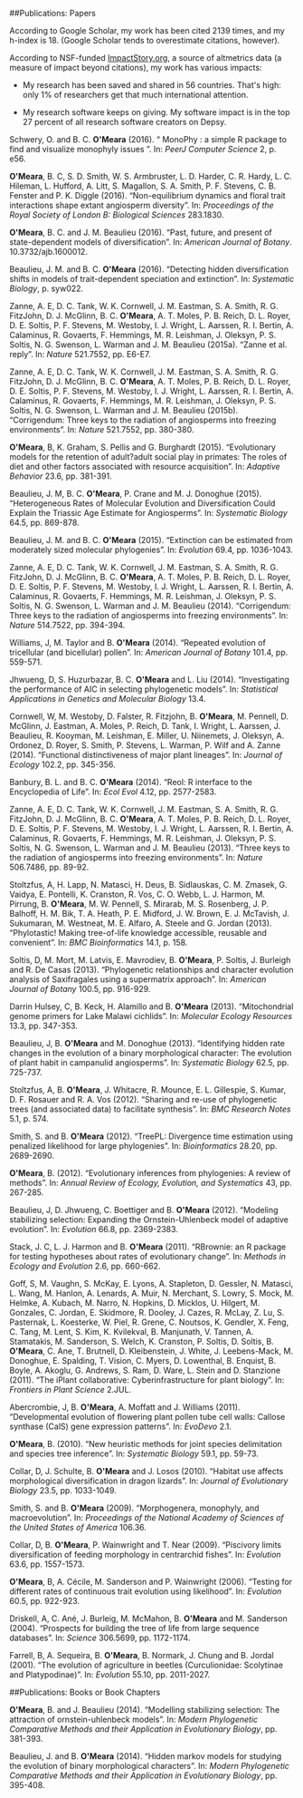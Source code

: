 

##Publications: Papers


According to Google Scholar, my work has been cited 2139 times, and my h-index is 18. (Google Scholar tends to overestimate citations, however).


According to NSF-funded [ImpactStory.org](https://impactstory.org/u/0000-0002-0337-5997), a source of altmetrics data (a measure of impact beyond citations), my work has various impacts:

* My research has been saved and shared in 56 countries. That's high: only 1% of researchers get that much international attention.

* My research software keeps on giving.  My software impact is in the top 27 percent of all research software creators on Depsy. 



Schwery, O. and B. C. **O'Meara** (2016). “ MonoPhy : a simple R package to
find and visualize monophyly issues ”. In: _PeerJ Computer Science_ 2,
p. e56.

**O'Meara**, B. C, S. D. Smith, W. S. Armbruster, L. D. Harder, C. R.
Hardy, L. C. Hileman, L. Hufford, A. Litt, S. Magallon, S. A. Smith, P.
F. Stevens, C. B. Fenster and P. K. Diggle (2016). “Non-equilibrium
dynamics and floral trait interactions shape extant angiosperm
diversity”. In: _Proceedings of the Royal Society of London B:
Biological Sciences_ 283.1830.

**O'Meara**, B. C. and J. M. Beaulieu (2016). “Past, future, and present of
state-dependent models of diversification”. In: _American Journal of
Botany_. 10.3732/ajb.1600012.

Beaulieu, J. M. and B. C. **O'Meara** (2016). “Detecting hidden
diversification shifts in models of trait-dependent speciation and
extinction”. In: _Systematic Biology_, p. syw022.

Zanne, A. E, D. C. Tank, W. K. Cornwell, J. M. Eastman, S. A. Smith, R.
G. FitzJohn, D. J. McGlinn, B. C. **O'Meara**, A. T. Moles, P. B. Reich, D.
L. Royer, D. E. Soltis, P. F. Stevens, M. Westoby, I. J. Wright, L.
Aarssen, R. I. Bertin, A. Calaminus, R. Govaerts, F. Hemmings, M. R.
Leishman, J. Oleksyn, P. S. Soltis, N. G. Swenson, L. Warman and J. M.
Beaulieu (2015a). “Zanne et al. reply”. In: _Nature_ 521.7552, pp.
E6-E7.

Zanne, A. E, D. C. Tank, W. K. Cornwell, J. M. Eastman, S. A. Smith, R.
G. FitzJohn, D. J. McGlinn, B. C. **O'Meara**, A. T. Moles, P. B. Reich, D.
L. Royer, D. E. Soltis, P. F. Stevens, M. Westoby, I. J. Wright, L.
Aarssen, R. I. Bertin, A. Calaminus, R. Govaerts, F. Hemmings, M. R.
Leishman, J. Oleksyn, P. S. Soltis, N. G. Swenson, L. Warman and J. M.
Beaulieu (2015b). “Corrigendum: Three keys to the radiation of
angiosperms into freezing environments”. In: _Nature_ 521.7552, pp.
380-380.

**O'Meara**, B, K. Graham, S. Pellis and G. Burghardt (2015). “Evolutionary
models for the retention of adult?adult social play in primates: The
roles of diet and other factors associated with resource acquisition”.
In: _Adaptive Behavior_ 23.6, pp. 381-391.

Beaulieu, J. M, B. C. **O'Meara**, P. Crane and M. J. Donoghue (2015).
“Heterogeneous Rates of Molecular Evolution and Diversification Could
Explain the Triassic Age Estimate for Angiosperms”. In: _Systematic
Biology_ 64.5, pp. 869-878.

Beaulieu, J. M. and B. C. **O'Meara** (2015). “Extinction can be estimated
from moderately sized molecular phylogenies”. In: _Evolution_ 69.4, pp.
1036-1043.

Zanne, A. E, D. C. Tank, W. K. Cornwell, J. M. Eastman, S. A. Smith, R.
G. FitzJohn, D. J. McGlinn, B. C. **O'Meara**, A. T. Moles, P. B. Reich, D.
L. Royer, D. E. Soltis, P. F. Stevens, M. Westoby, I. J. Wright, L.
Aarssen, R. I. Bertin, A. Calaminus, R. Govaerts, F. Hemmings, M. R.
Leishman, J. Oleksyn, P. S. Soltis, N. G. Swenson, L. Warman and J. M.
Beaulieu (2014). “Corrigendum: Three keys to the radiation of
angiosperms into freezing environments”. In: _Nature_ 514.7522, pp.
394-394.

Williams, J, M. Taylor and B. **O'Meara** (2014). “Repeated evolution of
tricellular (and bicellular) pollen”. In: _American Journal of Botany_
101.4, pp. 559-571.

Jhwueng, D, S. Huzurbazar, B. C. **O'Meara** and L. Liu (2014).
“Investigating the performance of AIC in selecting phylogenetic
models”. In: _Statistical Applications in Genetics and Molecular
Biology_ 13.4.

Cornwell, W, M. Westoby, D. Falster, R. Fitzjohn, B. **O'Meara**, M.
Pennell, D. McGlinn, J. Eastman, A. Moles, P. Reich, D. Tank, I.
Wright, L. Aarssen, J. Beaulieu, R. Kooyman, M. Leishman, E. Miller, U.
Niinemets, J. Oleksyn, A. Ordonez, D. Royer, S. Smith, P. Stevens, L.
Warman, P. Wilf and A. Zanne (2014). “Functional distinctiveness of
major plant lineages”. In: _Journal of Ecology_ 102.2, pp. 345-356.

Banbury, B. L. and B. C. **O'Meara** (2014). “Reol: R interface to the
Encyclopedia of Life”. In: _Ecol Evol_ 4.12, pp. 2577-2583.

Zanne, A. E, D. C. Tank, W. K. Cornwell, J. M. Eastman, S. A. Smith, R.
G. FitzJohn, D. J. McGlinn, B. C. **O'Meara**, A. T. Moles, P. B. Reich, D.
L. Royer, D. E. Soltis, P. F. Stevens, M. Westoby, I. J. Wright, L.
Aarssen, R. I. Bertin, A. Calaminus, R. Govaerts, F. Hemmings, M. R.
Leishman, J. Oleksyn, P. S. Soltis, N. G. Swenson, L. Warman and J. M.
Beaulieu (2013). “Three keys to the radiation of angiosperms into
freezing environments”. In: _Nature_ 506.7486, pp. 89-92.

Stoltzfus, A, H. Lapp, N. Matasci, H. Deus, B. Sidlauskas, C. M.
Zmasek, G. Vaidya, E. Pontelli, K. Cranston, R. Vos, C. O. Webb, L. J.
Harmon, M. Pirrung, B. **O'Meara**, M. W. Pennell, S. Mirarab, M. S.
Rosenberg, J. P. Balhoff, H. M. Bik, T. A. Heath, P. E. Midford, J. W.
Brown, E. J. McTavish, J. Sukumaran, M. Westneat, M. E. Alfaro, A.
Steele and G. Jordan (2013). “Phylotastic! Making tree-of-life
knowledge accessible, reusable and convenient”. In: _BMC
Bioinformatics_ 14.1, p. 158.

Soltis, D, M. Mort, M. Latvis, E. Mavrodiev, B. **O'Meara**, P. Soltis, J.
Burleigh and R. De Casas (2013). “Phylogenetic relationships and
character evolution analysis of Saxifragales using a supermatrix
approach”. In: _American Journal of Botany_ 100.5, pp. 916-929.

Darrin Hulsey, C, B. Keck, H. Alamillo and B. **O'Meara** (2013).
“Mitochondrial genome primers for Lake Malawi cichlids”. In: _Molecular
Ecology Resources_ 13.3, pp. 347-353.

Beaulieu, J, B. **O'Meara** and M. Donoghue (2013). “Identifying hidden
rate changes in the evolution of a binary morphological character: The
evolution of plant habit in campanulid angiosperms”. In: _Systematic
Biology_ 62.5, pp. 725-737.

Stoltzfus, A, B. **O'Meara**, J. Whitacre, R. Mounce, E. L. Gillespie, S.
Kumar, D. F. Rosauer and R. A. Vos (2012). “Sharing and re-use of
phylogenetic trees (and associated data) to facilitate synthesis”. In:
_BMC Research Notes_ 5.1, p. 574.

Smith, S. and B. **O'Meara** (2012). “TreePL: Divergence time estimation
using penalized likelihood for large phylogenies”. In: _Bioinformatics_
28.20, pp. 2689-2690.

**O'Meara**, B. (2012). “Evolutionary inferences from phylogenies: A review
of methods”. In: _Annual Review of Ecology, Evolution, and Systematics_
43, pp. 267-285.

Beaulieu, J, D. Jhwueng, C. Boettiger and B. **O'Meara** (2012). “Modeling
stabilizing selection: Expanding the Ornstein-Uhlenbeck model of
adaptive evolution”. In: _Evolution_ 66.8, pp. 2369-2383.

Stack, J. C, L. J. Harmon and B. **O'Meara** (2011). “RBrownie: an R
package for testing hypotheses about rates of evolutionary change”. In:
_Methods in Ecology and Evolution_ 2.6, pp. 660-662.

Goff, S, M. Vaughn, S. McKay, E. Lyons, A. Stapleton, D. Gessler, N.
Matasci, L. Wang, M. Hanlon, A. Lenards, A. Muir, N. Merchant, S.
Lowry, S. Mock, M. Helmke, A. Kubach, M. Narro, N. Hopkins, D. Micklos,
U. Hilgert, M. Gonzales, C. Jordan, E. Skidmore, R. Dooley, J. Cazes,
R. McLay, Z. Lu, S. Pasternak, L. Koesterke, W. Piel, R. Grene, C.
Noutsos, K. Gendler, X. Feng, C. Tang, M. Lent, S. Kim, K. Kvilekval,
B. Manjunath, V. Tannen, A. Stamatakis, M. Sanderson, S. Welch, K.
Cranston, P. Soltis, D. Soltis, B. **O'Meara**, C. Ane, T. Brutnell, D.
Kleibenstein, J. White, J. Leebens-Mack, M. Donoghue, E. Spalding, T.
Vision, C. Myers, D. Lowenthal, B. Enquist, B. Boyle, A. Akoglu, G.
Andrews, S. Ram, D. Ware, L. Stein and D. Stanzione (2011). “The iPlant
collaborative: Cyberinfrastructure for plant biology”. In: _Frontiers
in Plant Science_ 2.JUL.

Abercrombie, J, B. **O'Meara**, A. Moffatt and J. Williams (2011).
“Developmental evolution of flowering plant pollen tube cell walls:
Callose synthase (CalS) gene expression patterns”. In: _EvoDevo_ 2.1.

**O'Meara**, B. (2010). “New heuristic methods for joint species
delimitation and species tree inference”. In: _Systematic Biology_
59.1, pp. 59-73.

Collar, D, J. Schulte, B. **O'Meara** and J. Losos (2010). “Habitat use
affects morphological diversification in dragon lizards”. In: _Journal
of Evolutionary Biology_ 23.5, pp. 1033-1049.

Smith, S. and B. **O'Meara** (2009). “Morphogenera, monophyly, and
macroevolution”. In: _Proceedings of the National Academy of Sciences
of the United States of America_ 106.36.

Collar, D, B. **O'Meara**, P. Wainwright and T. Near (2009). “Piscivory
limits diversification of feeding morphology in centrarchid fishes”.
In: _Evolution_ 63.6, pp. 1557-1573.

**O'Meara**, B, A. Cécile, M. Sanderson and P. Wainwright (2006). “Testing
for different rates of continuous trait evolution using likelihood”.
In: _Evolution_ 60.5, pp. 922-923.

Driskell, A, C. Ané, J. Burleig, M. McMahon, B. **O'Meara** and M.
Sanderson (2004). “Prospects for building the tree of life from large
sequence databases”. In: _Science_ 306.5699, pp. 1172-1174.

Farrell, B, A. Sequeira, B. **O'Meara**, B. Normark, J. Chung and B. Jordal
(2001). “The evolution of agriculture in beetles (Curculionidae:
Scolytinae and Platypodinae)”. In: _Evolution_ 55.10, pp. 2011-2027.


##Publications: Books or Book Chapters

**O'Meara**, B. and J. Beaulieu (2014). “Modelling stabilizing selection:
The attraction of ornstein-uhlenbeck models”. In: _Modern Phylogenetic
Comparative Methods and their Application in Evolutionary Biology_, pp.
381-393.

Beaulieu, J. and B. **O'Meara** (2014). “Hidden markov models for studying
the evolution of binary morphological characters”. In: _Modern
Phylogenetic Comparative Methods and their Application in Evolutionary
Biology_, pp. 395-408.

